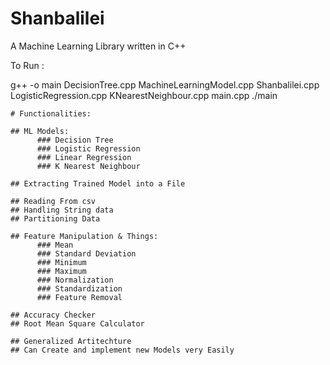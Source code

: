 # Shanbalilei
A Machine Learning Library written in C++


To Run :

g++ -o main DecisionTree.cpp  MachineLearningModel.cpp Shanbalilei.cpp LogisticRegression.cpp KNearestNeighbour.cpp  main.cpp
./main

    # Functionalities:
    
    ## ML Models:
          ### Decision Tree
          ### Logistic Regression
          ### Linear Regression
          ### K Nearest Neighbour

    ## Extracting Trained Model into a File
  
    ## Reading From csv
    ## Handling String data
    ## Partitioning Data
    
    ## Feature Manipulation & Things:
          ### Mean
          ### Standard Deviation
          ### Minimum
          ### Maximum
          ### Normalization
          ### Standardization
          ### Feature Removal

    ## Accuracy Checker
    ## Root Mean Square Calculator

    ## Generalized Artitechture
    ## Can Create and implement new Models very Easily

